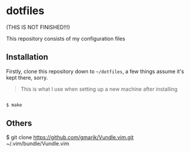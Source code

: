 # dotfiles

(THIS IS NOT FINISHED!!!)

This repository consists of my configuration files

## Installation

Firstly, clone this repository down to `~/dotfiles`, a few things assume it's
kept there, sorry.

> This is what I use when setting up a new machine after installing

```bash

$ make

```

## Others
$ git clone https://github.com/gmarik/Vundle.vim.git ~/.vim/bundle/Vundle.vim

